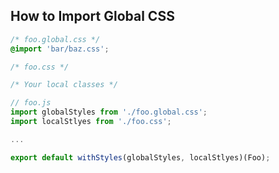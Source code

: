 ## How to Import Global CSS

```css
/* foo.global.css */
@import 'bar/baz.css';
```

```css
/* foo.css */

/* Your local classes */
```

```js
// foo.js
import globalStyles from './foo.global.css';
import localStlyes from './foo.css';

...

export default withStyles(globalStyles, localStlyes)(Foo);
```
